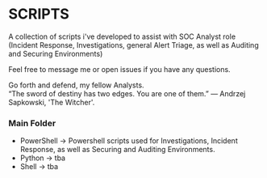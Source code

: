 # SCRIPTS

A collection of scripts i've developed to assist with SOC Analyst role
<br>(Incident Response, Investigations, general Alert Triage, as well as Auditing and Securing Environments)


Feel free to message me or open issues if you have any questions.

Go forth and defend, my fellow Analysts.
<br>“The sword of destiny has two edges. You are one of them.” ― Andrzej Sapkowski, 'The Witcher'.

### Main Folder

- PowerShell -> Powershell scripts used for Investigations, Incident Response, as well as Securing and Auditing Environments.
- Python -> tba
- Shell -> tba
